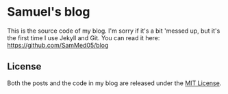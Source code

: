 # Samuel's blog

This is the source code of my blog. I'm sorry if it's a bit 'messed up, but it's the first time I use Jekyll and Git.
You can read it here: https://github.com/SamMed05/blog

## License

Both the posts and the code in my blog are released under the [MIT License](https://choosealicense.com/licenses/mit/).
